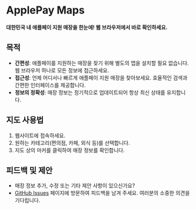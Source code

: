 # ApplePay Maps
**대한민국 내 애플페이 지원 매장을 한눈에! 웹 브라우저에서 바로 확인하세요.**

## 목적
- **간편성**: 애플페이를 지원하는 매장을 찾기 위해 별도의 앱을 설치할 필요 없습니다. 웹 브라우저 하나로 모든 정보에 접근하세요.
- **접근성**: 언제 어디서나 빠르게 애플페이 지원 매장을 찾아보세요. 효율적인 검색과 간편한 인터페이스를 제공합니다.
- **정보의 정확성**: 매장 정보는 정기적으로 업데이트되어 항상 최신 상태를 유지합니다.

## 지도 사용법
1. 웹사이트에 접속하세요.
2. 원하는 카테고리(편의점, 카페, 외식 등)를 선택합니다.
3. 지도 상의 마커를 클릭하여 매장 정보를 확인합니다.

## 피드백 및 제안
- 매장 정보 추가, 수정 또는 기타 제안 사항이 있으신가요?
- [GitHub Issues](https://github.com/diligencefrozen/applepay-southkorea-map/issues) 페이지에 방문하여 피드백을 남겨 주세요. 여러분의 소중한 의견을 기다립니다.
